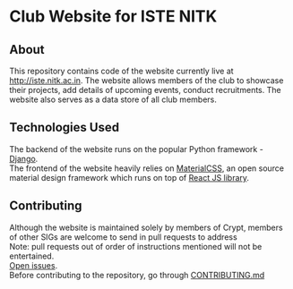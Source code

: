 # Club Website for ISTE NITK

## About
This repository contains code of the website currently live at http://iste.nitk.ac.in. The website allows members of the club to showcase their projects,
add details of upcoming events, conduct recruitments. The website also serves as a data store of all club members. 

## Technologies Used
The backend of the website runs on the popular Python framework - <a href="https://www.djangoproject.com/">Django</a>. <br/>
The frontend of the website heavily relies on <a href="http://materializecss.com/">MaterialCSS</a>, an open source material design framework which runs on top of <a href="https://reactjs.org/">React JS library</a>. 

## Contributing
Although the website is maintained solely by members of Crypt, members of other SIGs are welcome to send in pull requests to address<br/>
Note: pull requests out of order of instructions mentioned will not be entertained.<br/>
<a href="https://github.com/ISTE-NITK/iste.nitk.ac.in/issues">Open issues</a>. <br/> Before contributing to the repository, go through 
<a href="https://github.com/ISTE-NITK/iste.nitk.ac.in/blob/master/CONTRIBUTING.md">CONTRIBUTING.md</a>
